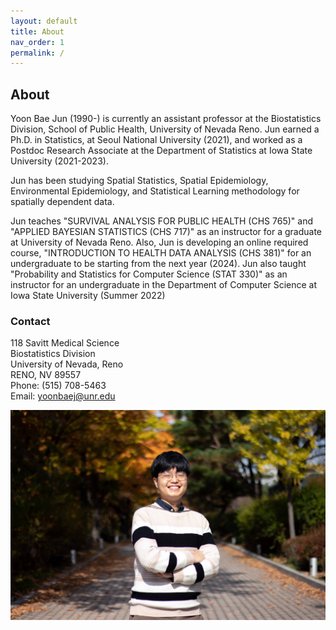 ```yaml
---
layout: default
title: About
nav_order: 1
permalink: /
---
```


## About

<!-- ![](main_profile.png) -->

Yoon Bae Jun (1990-) is currently an assistant professor at the Biostatistics Division, School of Public Health, University of Nevada Reno. Jun earned a Ph.D. in Statistics, at Seoul National University (2021), and worked as a Postdoc Research Associate at the Department of Statistics at Iowa State University (2021-2023). 

Jun has been studying Spatial Statistics, Spatial Epidemiology, Environmental Epidemiology, and Statistical Learning methodology for spatially dependent data.

Jun teaches "SURVIVAL ANALYSIS FOR PUBLIC HEALTH (CHS 765)" and "APPLIED BAYESIAN STATISTICS (CHS 717)" as an instructor for a graduate at University of Nevada Reno. Also, Jun is developing an online required course, "INTRODUCTION TO HEALTH DATA ANALYSIS (CHS 381)" for an undergraduate to be starting from the next year (2024). Jun also  taught "Probability and Statistics for Computer Science (STAT 330)" as an instructor for an undergraduate in the Department of Computer Science at Iowa State University (Summer 2022)


### Contact

118 Savitt Medical Science \
Biostatistics Division \
University of Nevada, Reno \
RENO, NV 89557 \
Phone: (515) 708-5463 \
Email: yoonbaej@unr.edu

![](me.jpeg)
